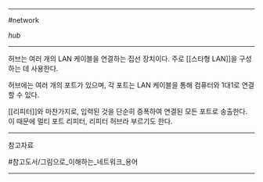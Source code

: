 
---

#network 

*hub*

---

허브는 여러 개의 LAN 케이블을 연결하는 집선 장치이다. 주로 [[스타형 LAN]]을 구성하는 데 사용한다.

허브에는 여러 개의 포트가 있으며, 각 포트는 LAN 케이블을 통해 컴퓨터와 1대1로 연결할 수 있다.

[[리피터]]와 마찬가지로, 입력된 것을 단순히 증폭하여 연결된 모든 포트로 송출한다. 이 때문에 멀티 포트 리피터, 리피터 허브라 부르기도 한다.

---

참고자료

#참고도서/그림으로_이해하는_네트워크_용어

---